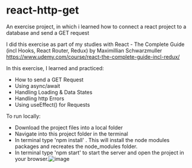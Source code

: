 # react-http-get
An exercise project, in which i learned how to connect a react project to a database and send a GET request 

I did this exercise as part of my studies with React - The Complete Guide (incl Hooks, React Router, Redux) by Maximillian Schwarzmuller
https://www.udemy.com/course/react-the-complete-guide-incl-redux/

In this exercise, I learned and practiced: 
- How to send a GET Request
- Using async/await
- Handling Loading & Data States
- Handling http Errors
- Using useEffect() for Requests


To run locally: 
- Download the project files into a local folder 
- Navigate into this project folder in the terminal 
- In terminal type 'npm install' . This will install the node modules packages and recreates the node_modules folder. 
- In terminal type 'npm start' to start the server and open the project in your browser.![image](https://user-images.githubusercontent.com/74827533/170994223-32d81f14-6be1-42af-8c99-1d30f8adb46b.png)
